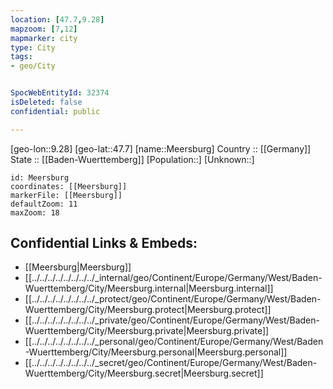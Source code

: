 ```yaml
---
location: [47.7,9.28] 
mapzoom: [7,12] 
mapmarker: city 
type: City
tags:
- geo/City


SpocWebEntityId: 32374
isDeleted: false
confidential: public

---
```

[geo-lon::9.28] 
[geo-lat::47.7] 
[name::Meersburg] 
Country :: [[Germany]]  
State :: [[Baden-Wuerttemberg]] 
[Population::] 
[Unknown::] 


```leaflet
id: Meersburg
coordinates: [[Meersburg]] 
markerFile: [[Meersburg]] 
defaultZoom: 11 
maxZoom: 18
```


## Confidential Links & Embeds: 
- [[Meersburg|Meersburg]]  
- [[../../../../../../../../_internal/geo/Continent/Europe/Germany/West/Baden-Wuerttemberg/City/Meersburg.internal|Meersburg.internal]] 
- [[../../../../../../../../_protect/geo/Continent/Europe/Germany/West/Baden-Wuerttemberg/City/Meersburg.protect|Meersburg.protect]] 
- [[../../../../../../../../_private/geo/Continent/Europe/Germany/West/Baden-Wuerttemberg/City/Meersburg.private|Meersburg.private]] 
- [[../../../../../../../../_personal/geo/Continent/Europe/Germany/West/Baden-Wuerttemberg/City/Meersburg.personal|Meersburg.personal]] 
- [[../../../../../../../../_secret/geo/Continent/Europe/Germany/West/Baden-Wuerttemberg/City/Meersburg.secret|Meersburg.secret]] 
